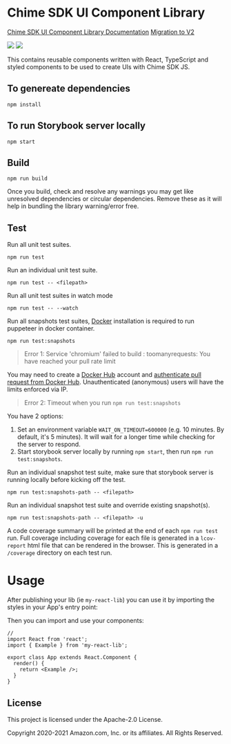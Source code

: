 # Chime SDK UI Component Library

[Chime SDK UI Component Library Documentation](https://aws.github.io/amazon-chime-sdk-component-library-react/)
[Migration to V2](https://aws.github.io/amazon-chime-sdk-component-library-react/?path=/docs/migration-to-v2--page)

<a href="https://www.npmjs.com/package/amazon-chime-sdk-component-library-react"><img src="https://img.shields.io/npm/v/amazon-chime-sdk-component-library-react?style=flat-square"></a>
<a href="https://github.com/aws/amazon-chime-sdk-component-library-react"><img src="https://github.com/aws/amazon-chime-sdk-component-library-react/workflows/CI%20Workflow/badge.svg"></a>

This contains reusable components written with React, TypeScript and styled components to be used to create UIs with Chime SDK JS.

## To genereate dependencies

```
npm install
```

## To run Storybook server locally

```
npm start
```

## Build

```
npm run build
```

Once you build, check and resolve any warnings you may get like unresolved dependencies or circular dependencies. Remove these as it will help in bundling the library warning/error free.

## Test

Run all unit test suites.

```
npm run test
```

Run an individual unit test suite.

```
npm run test -- <filepath>
```

Run all unit test suites in watch mode

```
npm run test -- --watch
```

Run all snapshots test suites, [Docker](https://docs.docker.com/install/) installation is required to run puppeteer in docker container.

```
npm run test:snapshots
```

> Error 1: Service 'chromium' failed to build : toomanyrequests: You have reached your pull rate limit

You may need to create a [Docker Hub](https://hub.docker.com/) account and [authenticate pull request from Docker Hub](https://docs.docker.com/docker-hub/download-rate-limit/#how-do-i-authenticate-pull-requests). Unauthenticated (anonymous) users will have the limits enforced via IP.

> Error 2: Timeout when you run `npm run test:snapshots`

You have 2 options:

1. Set an environment variable `WAIT_ON_TIMEOUT=600000` (e.g. 10 minutes. By default, it's 5 minutes). It will wait for a longer time while checking for the server to respond.
2. Start storybook server locally by running `npm start`, then run `npm run test:snapshots`.

Run an individual snapshot test suite, make sure that storybook server is running locally before kicking off the test.

```
npm run test:snapshots-path -- <filepath>
```

Run an individual snapshot test suite and override existing snapshot(s).

```
npm run test:snapshots-path -- <filepath> -u
```

A code coverage summary will be printed at the end of each `npm run test` run. Full coverage including coverage for each file is generated in a `lcov-report` html file that can be rendered in the browser. This is generated in a `/coverage` directory on each test run.

# Usage

After publishing your lib (ie `my-react-lib`) you can use it by importing the styles in your App's entry point:

Then you can import and use your components:

```tsx
//
import React from 'react';
import { Example } from 'my-react-lib';

export class App extends React.Component {
  render() {
    return <Example />;
  }
}
```

## License

This project is licensed under the Apache-2.0 License.

Copyright 2020-2021 Amazon.com, Inc. or its affiliates. All Rights Reserved.

